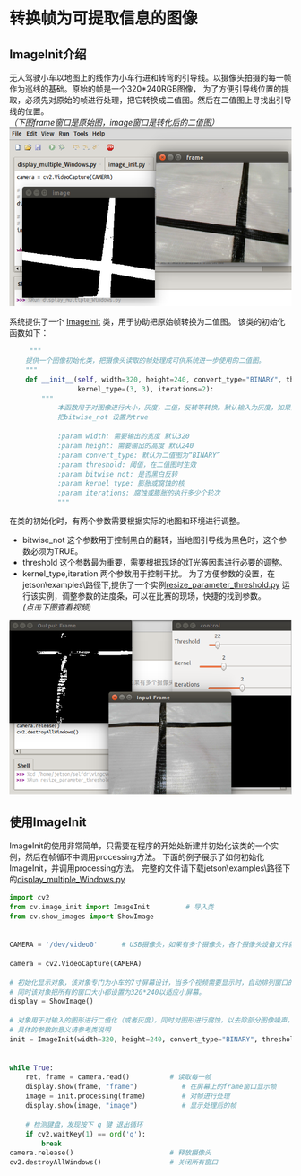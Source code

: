 # 转换帧为可提取信息的图像

## ImageInit介绍
无人驾驶小车以地图上的线作为小车行进和转弯的引导线。以摄像头拍摄的每一帧作为巡线的基础。原始的帧是一个320*240RGB图像，
为了方便引导线位置的提取，必须先对原始的帧进行处理，把它转换成二值图。然后在二值图上寻找出引导线的位置。 </br>
*（下图frame窗口是原始图，image窗口是转化后的二值图）*
![init_all](https://github.com/lonerlin/SelfDrivingCVCar/blob/testing/Tutorial/pic/init_all.png)   

系统提供了一个 [ImageInit](https://github.com/lonerlin/SelfDrivingCVCar/blob/testing/jetson/cv/image_init.py) 类，用于协助把原始帧转换为二值图。
该类的初始化函数如下：
```python
     """
    提供一个图像初始化类，把摄像头读取的帧处理成可供系统进一步使用的二值图。
    """
    def __init__(self, width=320, height=240, convert_type="BINARY", threshold=250, bitwise_not=False,
                 kernel_type=(3, 3), iterations=2):
        """
            本函数用于对图像进行大小，灰度，二值，反转等转换。默认输入为灰度，如果需要转换为二值图，需输入阈值，如果需要反转需
            把bitwise_not 设置为true

            :param width: 需要输出的宽度 默认320
            :param height: 需要输出的高度 默认240
            :param convert_type: 默认为二值图为“BINARY”
            :param threshold: 阈值，在二值图时生效
            :param bitwise_not: 是否黑白反转
            :param kernel_type: 膨胀或腐蚀的核
            :param iterations: 腐蚀或膨胀的执行多少个轮次
            """
```
在类的初始化时，有两个参数需要根据实际的地图和环境进行调整。
- bitwise_not 这个参数用于控制黑白的翻转，当地图引导线为黑色时，这个参数必须为TRUE。
- threshold 这个参数最为重要，需要根据现场的灯光等因素进行必要的调整。
- kernel_type,iteration 两个参数用于控制干扰。
为了方便参数的设置，在jetson\examples\路径下,提供了一个实例[resize_parameter_threshold.py](https://github.com/lonerlin/SelfDrivingCVCar/blob/testing/jetson/examples/resize_parameter_threshold.py)
运行该实例，调整参数的进度条，可以在比赛的现场，快捷的找到参数。   
*(点击下图查看视频)*   
    
[![init_threshold](https://github.com/lonerlin/SelfDrivingCVCar/blob/testing/Tutorial/pic/init_threshold.png)](https://www.bilibili.com/video/BV1L64y1c74M/)

## 使用ImageInit
ImageInit的使用非常简单，只需要在程序的开始处新建并初始化该类的一个实例，然后在帧循环中调用processing方法。
下面的例子展示了如何初始化ImageInit，并调用processing方法。
完整的文件请下载jetson\examples\路径下的[display_multiple_Windows.py](https://github.com/lonerlin/SelfDrivingCVCar/blob/testing/jetson/examples/display_multiple_Windows.py)
```python
import cv2
from cv.image_init import ImageInit         # 导入类
from cv.show_images import ShowImage


CAMERA = '/dev/video0'      # USB摄像头，如果有多个摄像头，各个摄像头设备文件就是video0，video1,video2等等

camera = cv2.VideoCapture(CAMERA)

# 初始化显示对象，该对象专门为小车的7寸屏幕设计，当多个视频需要显示时，自动排列窗口的位置,避免窗口重叠。
# 同时该对象把所有的窗口大小都设置为320*240以适应小屏幕。
display = ShowImage()

# 对象用于对输入的图形进行二值化（或者灰度），同时对图形进行腐蚀，以去除部分图像噪声。
# 具体的参数的意义请参考类说明
init = ImageInit(width=320, height=240, convert_type="BINARY", threshold=250)


while True:
    ret, frame = camera.read()          # 读取每一帧
    display.show(frame, "frame")           # 在屏幕上的frame窗口显示帧
    image = init.processing(frame)         # 对帧进行处理
    display.show(image, "image")           # 显示处理后的帧

    # 检测键盘，发现按下 q 键 退出循环
    if cv2.waitKey(1) == ord('q'):
        break
camera.release()                        # 释放摄像头
cv2.destroyAllWindows()                 # 关闭所有窗口
```